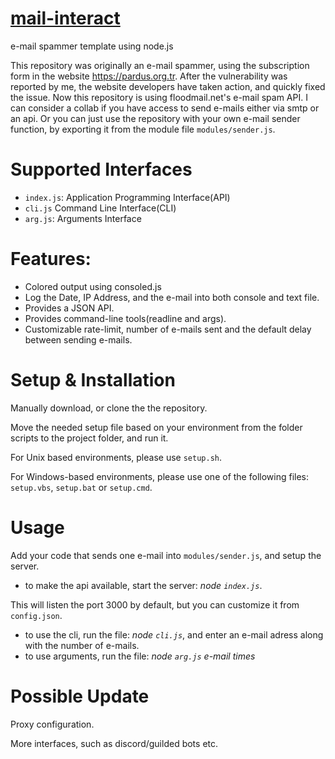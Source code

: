 # [mail-interact](https://github.com/Rednexie/mail-interact)
e-mail spammer template using node.js


This repository was originally an e-mail spammer, using the subscription form in the website https://pardus.org.tr. After the vulnerability was reported by me, the website developers have taken action, and quickly fixed the issue. Now this repository is using floodmail.net's e-mail spam API. I can consider a collab if you have access to send e-mails either via smtp or an api. Or you can just use the repository with your own e-mail sender function, by exporting it from the module file `modules/sender.js`. 

# Supported Interfaces
- `index.js`: Application Programming Interface(API)
- `cli.js` Command Line Interface(CLI)
- `arg.js`: Arguments Interface

# Features: 
- Colored output using consoled.js
- Log the Date, IP Address, and the e-mail into both console and text file.
- Provides a JSON API.
- Provides command-line tools(readline and args).
- Customizable rate-limit, number of e-mails sent and the default delay between sending e-mails.

# Setup & Installation
Manually download, or clone the the repository. 

Move the needed setup file based on your environment from the folder scripts to the project folder, and run it.

For Unix based environments, please use `setup.sh`.

For Windows-based environments, please use one of the following files:
`setup.vbs`,
`setup.bat` 
or `setup.cmd`.

# Usage

Add your code that sends one e-mail into `modules/sender.js`, and setup the server.


- to make the api available, start the server: *node `index.js`*. 


This will listen the port 3000 by default, but you can customize it from `config.json`.
- to use the cli, run the file: *node `cli.js`*, and enter an e-mail adress along with the number of e-mails.
- to use arguments, run the file: *node `arg.js` e-mail times*

# Possible Update

Proxy configuration.

More interfaces, such as discord/guilded bots etc.


